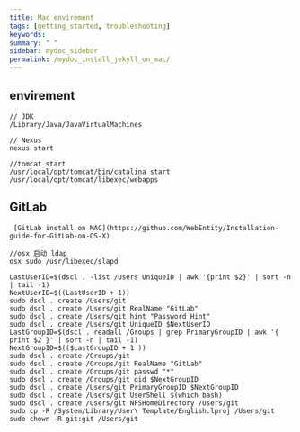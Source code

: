 ```yaml
---
title: Mac envirement
tags: [getting_started, troubleshooting]
keywords:
summary: " "
sidebar: mydoc_sidebar
permalink: /mydoc_install_jekyll_on_mac/
---
```


## envirement

    // JDK
    /Library/Java/JavaVirtualMachines
            
    // Nexus             
    nexus start    
         
    //tomcat start
    /usr/local/opt/tomcat/bin/catalina start
    /usr/local/opt/tomcat/libexec/webapps
    
## GitLab
     [GitLab install on MAC](https://github.com/WebEntity/Installation-guide-for-GitLab-on-OS-X)
    
    //osx 启动 ldap
    osx sudo /usr/libexec/slapd
    
    LastUserID=$(dscl . -list /Users UniqueID | awk '{print $2}' | sort -n | tail -1)
    NextUserID=$((LastUserID + 1))
    sudo dscl . create /Users/git
    sudo dscl . create /Users/git RealName "GitLab"
    sudo dscl . create /Users/git hint "Password Hint"
    sudo dscl . create /Users/git UniqueID $NextUserID
    LastGroupID=$(dscl . readall /Groups | grep PrimaryGroupID | awk '{ print $2 }' | sort -n | tail -1)
    NextGroupID=$(($LastGroupID + 1 ))
    sudo dscl . create /Groups/git
    sudo dscl . create /Groups/git RealName "GitLab"
    sudo dscl . create /Groups/git passwd "*"
    sudo dscl . create /Groups/git gid $NextGroupID
    sudo dscl . create /Users/git PrimaryGroupID $NextGroupID
    sudo dscl . create /Users/git UserShell $(which bash)
    sudo dscl . create /Users/git NFSHomeDirectory /Users/git
    sudo cp -R /System/Library/User\ Template/English.lproj /Users/git
    sudo chown -R git:git /Users/git